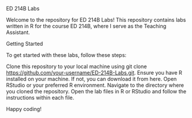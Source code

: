 ED 214B Labs

Welcome to the repository for ED 214B Labs! This repository contains labs written in R for the course ED 214B, where I serve as the Teaching Assistant.

Getting Started

To get started with these labs, follow these steps:

Clone this repository to your local machine using git clone https://github.com/your-username/ED-214B-Labs.git.
Ensure you have R installed on your machine. If not, you can download it from here.
Open RStudio or your preferred R environment.
Navigate to the directory where you cloned the repository.
Open the lab files in R or RStudio and follow the instructions within each file.

Happy coding!
